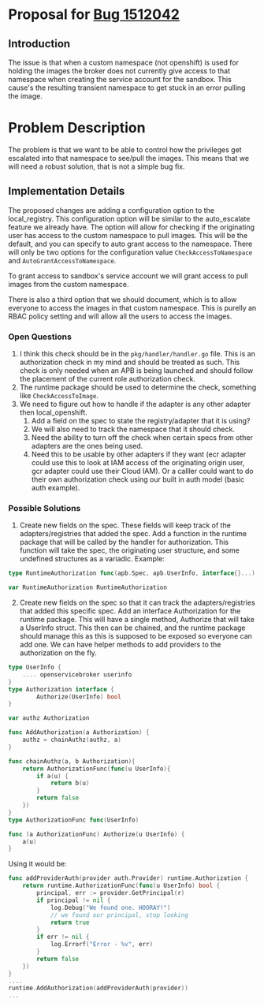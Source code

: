 # Proposal for [Bug 1512042](https://bugzilla.redhat.com/show_bug.cgi?id=1512042)

## Introduction
The issue is that when a custom namespace (not openshift) is used for holding the images the broker does not currently give access to that namespace when creating the service account for the sandbox. This cause's the resulting transient namespace to get stuck in an error pulling the image. 

# Problem Description
The problem is that we want to be able to control how the privileges get escalated into that namespace to see/pull the images. This means that we will need a robust solution, that is not a simple bug fix.

## Implementation Details
The proposed changes are adding a configuration option to the local_registry. This configuration option will be similar to the auto_escalate feature we already have. The option will allow for checking if the originating user has access to the custom namespace to pull images. This will be the default, and you can specify to auto grant access to the namespace. There will only be two options for the configuration value `CheckAccessToNamespace` and `AutoGrantAccessToNamespace`.

To grant access to sandbox's service account we will grant access to pull images from the custom namespace. 

There is also a third option that we should document, which is to allow everyone to access the images in that custom namespace. This is purelly an RBAC policy setting and will allow all the users to access the images. 

### Open Questions
1. I think this check should be in the `pkg/handler/handler.go` file. This is an authorization check in my mind and should be treated as such. This check is only needed when an APB is being launched and should follow the placement of the current role authorization check.
2. The runtime package should be used to determine the check, something like `CheckAccessToImage`.
3. We need to figure out how to handle if the adapter is any other adapter then local_openshift. 
    1. Add a field on the spec to state the registry/adapter that it is using?
    2. We will also need to track the namespace that it should check.
    3. Need the ability to turn off the check when certain specs from other adapters are the ones being used.
    4. Need this to be usable by other adapters if they want (ecr adapter could use this to look at IAM access of the originating origin user, gcr adapter could use their Cloud IAM). Or a calller could want to do their own authorization check using our built in auth model (basic auth example).

### Possible Solutions
1. Create new fields on the spec. These fields will keep track of the adapters/registries that added the spec. Add a function in the runtime package that will be called by the handler for authorization. This function will take the spec, the originating user structure, and some undefined structures as a variadic. Example:
```go
type RuntimeAuthorization func(apb.Spec, apb.UserInfo, interface{}...)

var RuntimeAuthorization RuntimeAuthorization
```
2.  Create new fields on the spec so that it can track the adapters/registries that added this specific spec. Add an interface Authorization for the runtime package. This will have a single method, Authorize that will take a UserInfo struct. This then can be chained, and the runtime package should manage this as this is supposed to be exposed so everyone can add one. We can have helper methods to add providers to the authorization on the fly.
```go
type UserInfo {
    .... openservicebroker userinfo
}
type Authorization interface {
        Authorize(UserInfo) bool
} 

var authz Authorization

func AddAuthorization(a Authorization) {
    authz = chainAuthz(authz, a) 
}

func chainAuthz(a, b Authorization){
    return AuthorizationFunc(func(u UserInfo){
        if a(u) {
            return b(u)
        }
        return false
    })
}
type AuthorizationFunc func(UserInfo)

func (a AuthorizationFunc) Authorize(u UserInfo) {
    a(u)
}
```
Using it would be:
```go
func addProviderAuth(provider auth.Provider) runtime.Authorization {
    return runtime.AuthorizationFunc(func(u UserInfo) bool {
        principal, err := provider.GetPrincipal(r)
        if principal != nil {
            log.Debug("We found one. HOORAY!")
            // we found our principal, stop looking
            return true
        }
        if err != nil {
            log.Errorf("Error - %v", err)
        }
        return false
    })
}
.... 
runtime.AddAuthorization(addProviderAuth(provider))
...
```